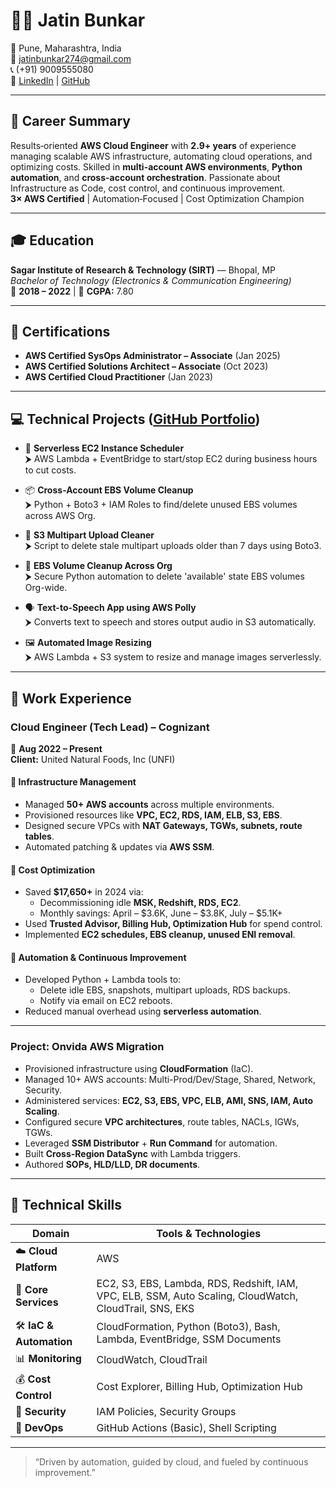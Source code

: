 # 👨‍💻 Jatin Bunkar

📍 Pune, Maharashtra, India  
📧 [jatinbunkar274@gmail.com](mailto:jatinbunkar274@gmail.com)  
📞 (+91) 9009555080  
🔗 [LinkedIn](https://www.linkedin.com/in/jatinbunkar/) | [GitHub](https://github.com/jatinbunkar)

---

## 🎯 Career Summary

Results‑oriented **AWS Cloud Engineer** with **2.9+ years** of experience managing scalable AWS infrastructure, automating cloud operations, and optimizing costs. Skilled in **multi-account AWS environments**, **Python automation**, and **cross-account orchestration**. Passionate about Infrastructure as Code, cost control, and continuous improvement.  
**3× AWS Certified** | Automation‑Focused | Cost Optimization Champion

---

## 🎓 Education

**Sagar Institute of Research & Technology (SIRT)** — Bhopal, MP  
_Bachelor of Technology (Electronics & Communication Engineering)_  
📅 **2018 – 2022** | 🎯 **CGPA:** 7.80

---

## 🏅 Certifications

- **AWS Certified SysOps Administrator – Associate** (Jan 2025)  
- **AWS Certified Solutions Architect – Associate** (Oct 2023)  
- **AWS Certified Cloud Practitioner** (Jan 2023)

---

## 💻 Technical Projects ([GitHub Portfolio](https://github.com/jatinbunkar/Jatin-AWS-Resume/tree/main/Project))

- 🔧 **Serverless EC2 Instance Scheduler**  
  ⮞ AWS Lambda + EventBridge to start/stop EC2 during business hours to cut costs.

- 📦 **Cross-Account EBS Volume Cleanup**  
  ⮞ Python + Boto3 + IAM Roles to find/delete unused EBS volumes across AWS Org.

- 🧹 **S3 Multipart Upload Cleaner**  
  ⮞ Script to delete stale multipart uploads older than 7 days using Boto3.

- 🧼 **EBS Volume Cleanup Across Org**  
  ⮞ Secure Python automation to delete 'available' state EBS volumes Org-wide.

- 🗣️ **Text-to-Speech App using AWS Polly**  
  ⮞ Converts text to speech and stores output audio in S3 automatically.

- 🖼️ **Automated Image Resizing**  
  ⮞ AWS Lambda + S3 system to resize and manage images serverlessly.

---

## 🏢 Work Experience

### **Cloud Engineer (Tech Lead)** – Cognizant  
📅 **Aug 2022 – Present**  
**Client:** United Natural Foods, Inc (UNFI)

#### 🚀 Infrastructure Management
- Managed **50+ AWS accounts** across multiple environments.
- Provisioned resources like **VPC, EC2, RDS, IAM, ELB, S3, EBS**.
- Designed secure VPCs with **NAT Gateways, TGWs, subnets, route tables**.
- Automated patching & updates via **AWS SSM**.

#### 💸 Cost Optimization
- Saved **$17,650+** in 2024 via:
  - Decommissioning idle **MSK, Redshift, RDS, EC2**.
  - Monthly savings: April – $3.6K, June – $3.8K, July – $5.1K+
- Used **Trusted Advisor, Billing Hub, Optimization Hub** for spend control.
- Implemented **EC2 schedules, EBS cleanup, unused ENI removal**.

#### 🤖 Automation & Continuous Improvement
- Developed Python + Lambda tools to:
  - Delete idle EBS, snapshots, multipart uploads, RDS backups.
  - Notify via email on EC2 reboots.
- Reduced manual overhead using **serverless automation**.

---

### **Project:** Onvida AWS Migration

- Provisioned infrastructure using **CloudFormation** (IaC).
- Managed 10+ AWS accounts: Multi-Prod/Dev/Stage, Shared, Network, Security.
- Administered services: **EC2, S3, EBS, VPC, ELB, AMI, SNS, IAM, Auto Scaling**.
- Configured secure **VPC architectures**, route tables, NACLs, IGWs, TGWs.
- Leveraged **SSM Distributor** + **Run Command** for automation.
- Built **Cross-Region DataSync** with Lambda triggers.
- Authored **SOPs, HLD/LLD, DR documents**.

---

## 🧰 Technical Skills

| Domain                | Tools & Technologies |
|-----------------------|----------------------|
| ☁️ **Cloud Platform** | AWS |
| 🧱 **Core Services** | EC2, S3, EBS, Lambda, RDS, Redshift, IAM, VPC, ELB, SSM, Auto Scaling, CloudWatch, CloudTrail, SNS, EKS |
| 🛠️ **IaC & Automation** | CloudFormation, Python (Boto3), Bash, Lambda, EventBridge, SSM Documents |
| 📊 **Monitoring** | CloudWatch, CloudTrail |
| 💰 **Cost Control** | Cost Explorer, Billing Hub, Optimization Hub |
| 🔐 **Security** | IAM Policies, Security Groups |
| 🚀 **DevOps** | GitHub Actions (Basic), Shell Scripting |

---

> “Driven by automation, guided by cloud, and fueled by continuous improvement.”
